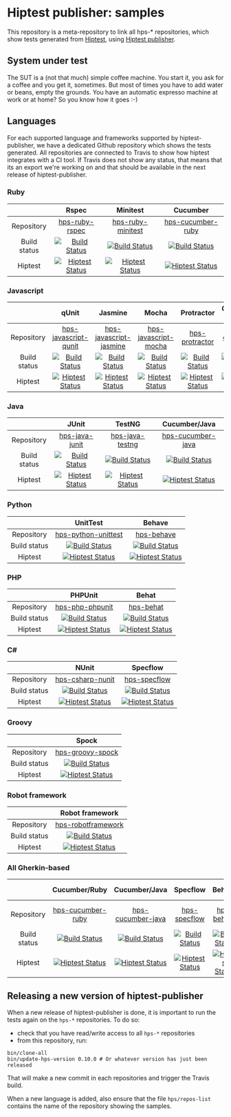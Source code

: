 Hiptest publisher: samples
=======================

This repository is a meta-repository to link all hps-* repositories, which show tests generated from [Hiptest](https://hiptest.net), using [Hiptest publisher](https://github.com/hiptest/hiptest-publisher).


System under test
------------------

The SUT is a (not that much) simple coffee machine. You start it, you ask for a coffee and you get it, sometimes. But most of times you have to add water or beans, empty the grounds. You have an automatic expresso machine at work or at home? So you know how it goes :-)

Languages
----------

For each supported language and frameworks supported by hiptest-publisher, we have a dedicated Github repository which shows the tests generated. All repositories are connected to Travis to show how hiptest integrates with a CI tool.
If Travis does not show any status, that means that its an export we're working on and that should be available in the next release of hiptest-publisher.

### Ruby

| | Rspec  | Minitest  | Cucumber  |
|:-:|:-:|:-:|:-:|
| Repository   | [hps-ruby-rspec](https://github.com/hiptest/hps-ruby-rspec) | [hps-ruby-minitest](https://github.com/hiptest/hps-ruby-minitest) | [hps-cucumber-ruby](https://github.com/hiptest/hps-cucumber-ruby) |
| Build status | [![Build Status](https://travis-ci.org/hiptest/hps-ruby-rspec.svg?branch=master)](https://travis-ci.org/hiptest/hps-ruby-rspec) | [![Build Status](https://travis-ci.org/hiptest/hps-ruby-minitest.svg?branch=master)](https://travis-ci.org/hiptest/hps-ruby-minitest) | [![Build Status](https://travis-ci.org/hiptest/hps-cucumber-ruby.svg?branch=master)](https://travis-ci.org/hiptest/hps-cucumber-ruby) |
| Hiptest | [![Hiptest Status](https://hiptest.net/badges/test_run/1354)](https://hiptest.net#/projects/1512/testRuns/1354) | [![Hiptest Status](https://hiptest.net/badges/test_run/1356)](https://hiptest.net#/projects/1512/testRuns/1356) | [![Hiptest Status](https://hiptest.net/badges/test_run/3507)](https://hiptest.net#/projects/1512/testRuns/3507) |


### Javascript

|  | qUnit | Jasmine | Mocha | Protractor | Cucumber-js |
|:-:|:-:|:-:|:-:|:-:|:-:|
| Repository | [hps-javascript-qunit](https://github.com/hiptest/hps-javascript-qunit) | [hps-javascript-jasmine](https://github.com/hiptest/hps-javascript-jasmine) | [hps-javascript-mocha](https://github.com/hiptest/hps-javascript-mocha) | [hps-protractor](https://github.com/hiptest/hps-protractor) | [hps-cucumber-javascript](https://github.com/hiptest/hps-cucumber-javascript) |
| Build status | [![Build Status](https://travis-ci.org/hiptest/hps-javascript-qunit.svg?branch=master)](https://travis-ci.org/hiptest/hps-javascript-qunit) | [![Build Status](https://travis-ci.org/hiptest/hps-javascript-jasmine.svg?branch=master)](https://travis-ci.org/hiptest/hps-javascript-jasmine) | [![Build Status](https://travis-ci.org/hiptest/hps-javascript-mocha.svg?branch=master)](https://travis-ci.org/hiptest/hps-javascript-mocha) | [![Build Status](https://travis-ci.org/hiptest/hps-protractor.svg?branch=master)](https://travis-ci.org/hiptest/hps-protractor) | [![Build Status](https://travis-ci.org/hiptest/hps-cucumber-javascript.svg?branch=master)](https://travis-ci.org/hiptest/hps-cucumber-javascript) |
| Hiptest | [![Hiptest Status](https://hiptest.net/badges/test_run/1966)](https://hiptest.net#/projects/1512/testRuns/1966) | [![Hiptest Status](https://hiptest.net/badges/test_run/1979)](https://hiptest.net#/projects/1512/testRuns/1979) | [![Hiptest Status](https://hiptest.net/badges/test_run/11085)](https://hiptest.net#/projects/1512/testRuns/11085) | [![Hiptest Status](https://hiptest.net/badges/test_run/52538)](https://hiptest.net/app/projects/1512/test-runs/52538) | [![Hiptest Status](https://hiptest.net/badges/test_run/16534)](https://hiptest.net#/projects/1512/testRuns/16534) |

### Java

|  | JUnit | TestNG | Cucumber/Java |
|:-:|:-:|:-:|:-:|
| Repository | [hps-java-junit](https://github.com/hiptest/hps-java-junit) | [hps-java-testng](https://github.com/hiptest/hps-java-testng) | [hps-cucumber-java](https://github.com/hiptest/hps-cucumber-java) |
| Build status | [![Build Status](https://travis-ci.org/hiptest/hps-java-junit.svg?branch=master)](https://travis-ci.org/hiptest/hps-java-junit) | [![Build Status](https://travis-ci.org/hiptest/hps-java-testng.svg?branch=master)](https://travis-ci.org/hiptest/hps-java-testng) | [![Build Status](https://travis-ci.org/hiptest/hps-cucumber-java.svg?branch=master)](https://travis-ci.org/hiptest/hps-cucumber-java) |
| Hiptest | [![Hiptest Status](https://hiptest.net/badges/test_run/1358)](https://hiptest.net#/projects/1512/testRuns/1358) | [![Hiptest Status](https://hiptest.net/badges/test_run/1359)](https://hiptest.net#/projects/1512/testRuns/1359) | [![Hiptest Status](https://hiptest.net/badges/test_run/10248)](https://hiptest.net#/projects/1512/testRuns/10248) |

### Python

|  | UnitTest | Behave |
|:-:|:-:|:-:|
| Repository | [hps-python-unittest](https://github.com/hiptest/hps-python-unittest) | [hps-behave](https://github.com/hiptest/hps-behave) |
| Build status | [![Build Status](https://travis-ci.org/hiptest/hps-python-unittest.svg?branch=master)](https://travis-ci.org/hiptest/hps-python-unittest) | [![Build Status](https://travis-ci.org/hiptest/hps-behave.svg?branch=master)](https://travis-ci.org/hiptest/hps-behave) |
| Hiptest | [![Hiptest Status](https://hiptest.net/badges/test_run/1357)](https://hiptest.net#/projects/1512/testRuns/1357) | [![Hiptest Status](https://hiptest.net/badges/test_run/16134)](https://hiptest.net#/projects/1512/testRuns/16134) |

### PHP

|  | PHPUnit | Behat |
|:-:|:-:|:-:|
| Repository | [hps-php-phpunit](https://github.com/hiptest/hps-php-phpunit) | [hps-behat](https://github.com/hiptest/hps-behat) |
| Build status | [![Build Status](https://travis-ci.org/hiptest/hps-php-phpunit.svg?branch=master)](https://travis-ci.org/hiptest/hps-php-phpunit) | [![Build Status](https://travis-ci.org/hiptest/hps-behat.svg?branch=master)](https://travis-ci.org/hiptest/hps-behat) |
| Hiptest | [![Hiptest Status](https://hiptest.net/badges/test_run/11084)](https://hiptest.net#/projects/1512/testRuns/11084) | [![Hiptest Status](https://hiptest.net/badges/test_run/16135)](https://hiptest.net#/projects/1512/testRuns/16135) |

### C#

|  | NUnit | Specflow |
|:-:|:-:|:-:|
| Repository | [hps-csharp-nunit](https://github.com/hiptest/hps-csharp-nunit) | [hps-specflow](https://github.com/hiptest/hps-specflow) |
| Build status | [![Build Status](https://travis-ci.org/hiptest/hps-csharp-nunit.svg?branch=master)](https://travis-ci.org/hiptest/hps-csharp-nunit) | [![Build Status](https://travis-ci.org/hiptest/hps-specflow.svg?branch=master)](https://travis-ci.org/hiptest/hps-specflow) |
| Hiptest | [![Hiptest Status](https://hiptest.net/badges/test_run/9861)](https://hiptest.net#/projects/1512/testRuns/9861) | [![Hiptest Status](https://hiptest.net/badges/test_run/9941)](https://hiptest.net#/projects/1512/testRuns/9941) |

### Groovy

|   | Spock |
|:-:|  :-:  |
| Repository   | [hps-groovy-spock](https://github.com/hiptest/hps-groovy-spock) |
| Build status | [![Build Status](https://travis-ci.org/hiptest/hps-groovy-spock.svg?branch=master)](https://travis-ci.org/hiptest/hps-groovy-spock) |
| Hiptest      | [![Hiptest Status](https://hiptest.net/badges/test_run/81415)](https://hiptest.net/app/projects/1512/test-runs/81415/overview) |

### Robot framework

|  | Robot framework |
|:-:|:-:|
| Repository | [hps-robotframework](https://github.com/hiptest/hps-robotframework) |
| Build status | [![Build Status](https://travis-ci.org/hiptest/hps-robotframework.svg?branch=master)](https://travis-ci.org/hiptest/hps-robotframework) |
| Hiptest | [![Hiptest Status](https://hiptest.net/badges/test_run/1360)](https://hiptest.net#/projects/1512/testRuns/1360) |

### All Gherkin-based

|  | Cucumber/Ruby | Cucumber/Java | Specflow | Behave | Behat | Cucumber-js |
|:-:|:-:|:-:|:-:|:-:|:-:|:-:|
| Repository | [hps-cucumber-ruby](https://github.com/hiptest/hps-cucumber-ruby) | [hps-cucumber-java](https://github.com/hiptest/hps-cucumber-java) | [hps-specflow](https://github.com/hiptest/hps-specflow) | [hps-behave](https://github.com/hiptest/hps-behave) | [hps-behat](https://github.com/hiptest/hps-behat) | [hps-cucumber-javascript](https://github.com/hiptest/hps-cucumber-javascript) |
| Build status | [![Build Status](https://travis-ci.org/hiptest/hps-cucumber-ruby.svg?branch=master)](https://travis-ci.org/hiptest/hps-cucumber-ruby) | [![Build Status](https://travis-ci.org/hiptest/hps-cucumber-java.svg?branch=master)](https://travis-ci.org/hiptest/hps-cucumber-java) | [![Build Status](https://travis-ci.org/hiptest/hps-specflow.svg?branch=master)](https://travis-ci.org/hiptest/hps-specflow) | [![Build Status](https://travis-ci.org/hiptest/hps-behave.svg?branch=master)](https://travis-ci.org/hiptest/hps-behave) | [![Build Status](https://travis-ci.org/hiptest/hps-behat.svg?branch=master)](https://travis-ci.org/hiptest/hps-behat) | [![Build Status](https://travis-ci.org/hiptest/hps-cucumber-javascript.svg?branch=master)](https://travis-ci.org/hiptest/hps-cucumber-javascript) |
| Hiptest | [![Hiptest Status](https://hiptest.net/badges/test_run/3507)](https://hiptest.net#/projects/1512/testRuns/3507) | [![Hiptest Status](https://hiptest.net/badges/test_run/10248)](https://hiptest.net#/projects/1512/testRuns/10248) | [![Hiptest Status](https://hiptest.net/badges/test_run/9941)](https://hiptest.net#/projects/1512/testRuns/9941) | [![Hiptest Status](https://hiptest.net/badges/test_run/16134)](https://hiptest.net#/projects/1512/testRuns/16134) | [![Hiptest Status](https://hiptest.net/badges/test_run/16135)](https://hiptest.net#/projects/1512/testRuns/16135) | [![Hiptest Status](https://hiptest.net/badges/test_run/16534)](https://hiptest.net#/projects/1512/testRuns/16534) |

Releasing a new version of hiptest-publisher
--------------------------------------------

When a new release of hiptest-publisher is done, it is important to run the tests again on the ``hps-*`` repositories. To do so:
 - check that you have read/write access to all ``hps-*`` repositories
 - from this repository, run:

```shell
bin/clone-all
bin/update-hps-version 0.10.0 # Or whatever version has just been released
```

That will make a new commit in each repositories and trigger the Travis build.

When a new language is added, also ensure that the file ``hps/repos-list`` contains the name of the repository showing the samples.

